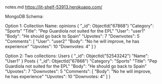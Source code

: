 notes.md
https://lit-shelf-53913.herokuapp.com/

MongoDB Schema:

Option 1:
Collection Name: opinions
{
    "_id": ObjectId("67868")
    "Category": "Sports"
    "Title": "Pep Guardiola not suited for the EPL"
    "User": "user1"
    "Body": "He should go back to Spain"
    "Upvotes": 7
    "Downvotes": 5
    "Comments": [
        "User": "user2"
        "Body": "No he will improve, he has experience"
        "Upvotes": 10
        "Downvotes: 4"
    ]
}



Option 2:
Two collections:
Users
{
"_id": ObjectId("52543242")
"Name": "User1"
}
Posts
{
     "_id": ObjectId("67868")
    "Category": "Sports"
    "Title": "Pep Guardiola not suited for the EPL"
    "Body": "He should go back to Spain"
    "Upvotes": 7
    "Downvotes": 5
    "Comments": [
        "Body": "No he will improve, he has experience"
        "Upvotes": 10
        "Downvotes: 4"
    ]
}
